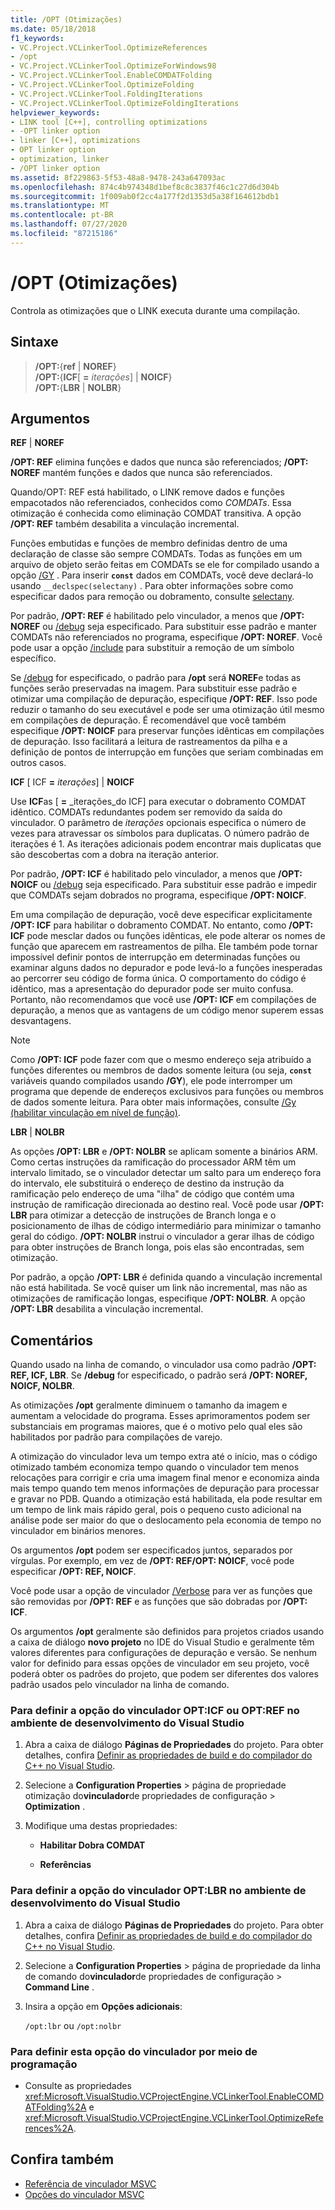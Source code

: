```yaml
---
title: /OPT (Otimizações)
ms.date: 05/18/2018
f1_keywords:
- VC.Project.VCLinkerTool.OptimizeReferences
- /opt
- VC.Project.VCLinkerTool.OptimizeForWindows98
- VC.Project.VCLinkerTool.EnableCOMDATFolding
- VC.Project.VCLinkerTool.OptimizeFolding
- VC.Project.VCLinkerTool.FoldingIterations
- VC.Project.VCLinkerTool.OptimizeFoldingIterations
helpviewer_keywords:
- LINK tool [C++], controlling optimizations
- -OPT linker option
- linker [C++], optimizations
- OPT linker option
- optimization, linker
- /OPT linker option
ms.assetid: 8f229863-5f53-48a8-9478-243a647093ac
ms.openlocfilehash: 874c4b974348d1bef8c8c3837f46c1c27d6d304b
ms.sourcegitcommit: 1f009ab0f2cc4a177f2d1353d5a38f164612bdb1
ms.translationtype: MT
ms.contentlocale: pt-BR
ms.lasthandoff: 07/27/2020
ms.locfileid: "87215186"
---
```

# <a name="opt-optimizations"></a>/OPT (Otimizações)

Controla as otimizações que o LINK executa durante uma compilação.

## <a name="syntax"></a>Sintaxe

> **/OPT:**{**ref**  |  **NOREF**} \
> **/OPT:**{**ICF**[ **=** _iterações_] | **NOICF**} \
> **/OPT:**{**LBR**  |  **NOLBR**}

## <a name="arguments"></a>Argumentos

**REF** &#124; **NOREF**

**/OPT: REF** elimina funções e dados que nunca são referenciados; **/OPT: NOREF** mantém funções e dados que nunca são referenciados.

Quando/OPT: REF está habilitado, o LINK remove dados e funções empacotados não referenciados, conhecidos como *COMDATs*. Essa otimização é conhecida como eliminação COMDAT transitiva. A opção **/OPT: REF** também desabilita a vinculação incremental.

Funções embutidas e funções de membro definidas dentro de uma declaração de classe são sempre COMDATs. Todas as funções em um arquivo de objeto serão feitas em COMDATs se ele for compilado usando a opção [/GY](gy-enable-function-level-linking.md) . Para inserir **`const`** dados em COMDATs, você deve declará-lo usando `__declspec(selectany)` . Para obter informações sobre como especificar dados para remoção ou dobramento, consulte [selectany](../../cpp/selectany.md).

Por padrão, **/OPT: REF** é habilitado pelo vinculador, a menos que **/OPT: NOREF** ou [/debug](debug-generate-debug-info.md) seja especificado. Para substituir esse padrão e manter COMDATs não referenciados no programa, especifique **/OPT: NOREF**. Você pode usar a opção [/include](include-force-symbol-references.md) para substituir a remoção de um símbolo específico.

Se [/debug](debug-generate-debug-info.md) for especificado, o padrão para **/opt** será **NOREF**e todas as funções serão preservadas na imagem. Para substituir esse padrão e otimizar uma compilação de depuração, especifique **/OPT: REF**. Isso pode reduzir o tamanho do seu executável e pode ser uma otimização útil mesmo em compilações de depuração. É recomendável que você também especifique **/OPT: NOICF** para preservar funções idênticas em compilações de depuração. Isso facilitará a leitura de rastreamentos da pilha e a definição de pontos de interrupção em funções que seriam combinadas em outros casos.

**ICF** \[ ICF **=** _iterações_] &#124; **NOICF**

Use **ICF**as \[ **=** _iterações_do ICF] para executar o dobramento COMDAT idêntico. COMDATs redundantes podem ser removido da saída do vinculador. O parâmetro de *iterações* opcionais especifica o número de vezes para atravessar os símbolos para duplicatas. O número padrão de iterações é 1. As iterações adicionais podem encontrar mais duplicatas que são descobertas com a dobra na iteração anterior.

Por padrão, **/OPT: ICF** é habilitado pelo vinculador, a menos que **/OPT: NOICF** ou [/debug](debug-generate-debug-info.md) seja especificado. Para substituir esse padrão e impedir que COMDATs sejam dobrados no programa, especifique **/OPT: NOICF**.

Em uma compilação de depuração, você deve especificar explicitamente **/OPT: ICF** para habilitar o dobramento COMDAT. No entanto, como **/OPT: ICF** pode mesclar dados ou funções idênticas, ele pode alterar os nomes de função que aparecem em rastreamentos de pilha. Ele também pode tornar impossível definir pontos de interrupção em determinadas funções ou examinar alguns dados no depurador e pode levá-lo a funções inesperadas ao percorrer seu código de forma única. O comportamento do código é idêntico, mas a apresentação do depurador pode ser muito confusa. Portanto, não recomendamos que você use **/OPT: ICF** em compilações de depuração, a menos que as vantagens de um código menor superem essas desvantagens.

> [!NOTE]
> Como **/OPT: ICF** pode fazer com que o mesmo endereço seja atribuído a funções diferentes ou membros de dados somente leitura (ou seja, **`const`** variáveis quando compilados usando **/GY**), ele pode interromper um programa que depende de endereços exclusivos para funções ou membros de dados somente leitura. Para obter mais informações, consulte [/Gy (habilitar vinculação em nível de função)](gy-enable-function-level-linking.md).

**LBR** &#124; **NOLBR**

As opções **/OPT: LBR** e **/OPT: NOLBR** se aplicam somente a binários ARM. Como certas instruções da ramificação do processador ARM têm um intervalo limitado, se o vinculador detectar um salto para um endereço fora do intervalo, ele substituirá o endereço de destino da instrução da ramificação pelo endereço de uma "ilha" de código que contém uma instrução de ramificação direcionada ao destino real. Você pode usar **/OPT: LBR** para otimizar a detecção de instruções de Branch longa e o posicionamento de ilhas de código intermediário para minimizar o tamanho geral do código. **/OPT: NOLBR** instrui o vinculador a gerar ilhas de código para obter instruções de Branch longa, pois elas são encontradas, sem otimização.

Por padrão, a opção **/OPT: LBR** é definida quando a vinculação incremental não está habilitada. Se você quiser um link não incremental, mas não as otimizações de ramificação longas, especifique **/OPT: NOLBR**. A opção **/OPT: LBR** desabilita a vinculação incremental.

## <a name="remarks"></a>Comentários

Quando usado na linha de comando, o vinculador usa como padrão **/OPT: REF, ICF, LBR**. Se **/debug** for especificado, o padrão será **/OPT: NOREF, NOICF, NOLBR**.

As otimizações **/opt** geralmente diminuem o tamanho da imagem e aumentam a velocidade do programa. Esses aprimoramentos podem ser substanciais em programas maiores, que é o motivo pelo qual eles são habilitados por padrão para compilações de varejo.

A otimização do vinculador leva um tempo extra até o início, mas o código otimizado também economiza tempo quando o vinculador tem menos relocações para corrigir e cria uma imagem final menor e economiza ainda mais tempo quando tem menos informações de depuração para processar e gravar no PDB. Quando a otimização está habilitada, ela pode resultar em um tempo de link mais rápido geral, pois o pequeno custo adicional na análise pode ser maior do que o deslocamento pela economia de tempo no vinculador em binários menores.

Os argumentos **/opt** podem ser especificados juntos, separados por vírgulas. Por exemplo, em vez de **/OPT: REF/OPT: NOICF**, você pode especificar **/OPT: REF, NOICF**.

Você pode usar a opção de vinculador [/Verbose](verbose-print-progress-messages.md) para ver as funções que são removidas por **/OPT: REF** e as funções que são dobradas por **/OPT: ICF**.

Os argumentos **/opt** geralmente são definidos para projetos criados usando a caixa de diálogo **novo projeto** no IDE do Visual Studio e geralmente têm valores diferentes para configurações de depuração e versão. Se nenhum valor for definido para essas opções de vinculador em seu projeto, você poderá obter os padrões do projeto, que podem ser diferentes dos valores padrão usados pelo vinculador na linha de comando.

### <a name="to-set-the-opticf-or-optref-linker-option-in-the-visual-studio-development-environment"></a>Para definir a opção do vinculador OPT:ICF ou OPT:REF no ambiente de desenvolvimento do Visual Studio

1. Abra a caixa de diálogo **Páginas de Propriedades** do projeto. Para obter detalhes, confira [Definir as propriedades de build e do compilador do C++ no Visual Studio](../working-with-project-properties.md).

1. Selecione a **Configuration Properties**  >  página de propriedade otimização do**vinculador**de propriedades de configuração  >  **Optimization** .

1. Modifique uma destas propriedades:

   - **Habilitar Dobra COMDAT**

   - **Referências**

### <a name="to-set-the-optlbr-linker-option-in-the-visual-studio-development-environment"></a>Para definir a opção do vinculador OPT:LBR no ambiente de desenvolvimento do Visual Studio

1. Abra a caixa de diálogo **Páginas de Propriedades** do projeto. Para obter detalhes, confira [Definir as propriedades de build e do compilador do C++ no Visual Studio](../working-with-project-properties.md).

1. Selecione a **Configuration Properties**  >  página de propriedade da linha de comando do**vinculador**de propriedades de configuração  >  **Command Line** .

1. Insira a opção em **Opções adicionais**:

   `/opt:lbr` ou `/opt:nolbr`

### <a name="to-set-this-linker-option-programmatically"></a>Para definir esta opção do vinculador por meio de programação

- Consulte as propriedades <xref:Microsoft.VisualStudio.VCProjectEngine.VCLinkerTool.EnableCOMDATFolding%2A> e <xref:Microsoft.VisualStudio.VCProjectEngine.VCLinkerTool.OptimizeReferences%2A>.

## <a name="see-also"></a>Confira também

- [Referência de vinculador MSVC](linking.md)
- [Opções do vinculador MSVC](linker-options.md)
